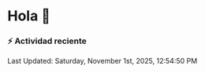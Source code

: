 # Hola 👋 

### :zap: Actividad reciente

<!--RECENT_ACTIVITY:start-->
<!--RECENT_ACTIVITY:end-->


<!--RECENT_ACTIVITY:last_update-->
Last Updated: Saturday, November 1st, 2025, 12:54:50 PM
<!--RECENT_ACTIVITY:last_update_end-->

